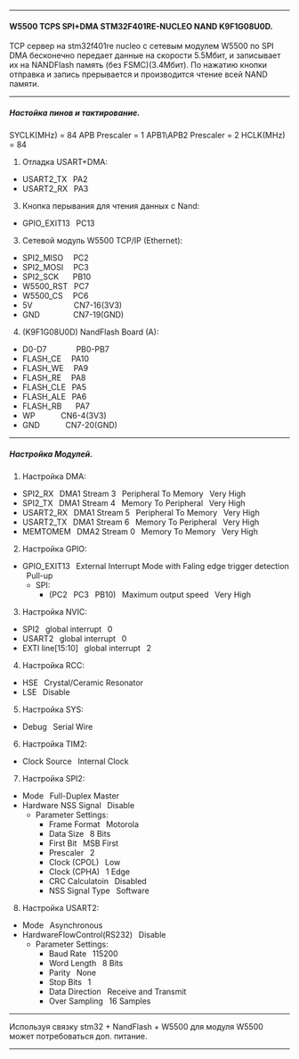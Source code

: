 ***
#### W5500 TCPS SPI+DMA STM32F401RE-NUCLEO NAND K9F1G08U0D.  
TCP сервер на stm32f401re nucleo c сетевым модулем W5500 по SPI DMA бесконечно передает данные на скорости 5.5Мбит, и записывает их на NANDFlash память (без FSMC)(3.4Мбит). По нажатию кнопки отправка и запись прерывается и производится чтение всей NAND памяти.
***
##### Настойка пинов и тактирование.  
SYCLK(MHz) = 84  APB Prescaler = 1  APB1\APB2 Prescaler = 2  HCLK(MHz) = 84  
1. Отладка USART+DMA:  
 - USART2_TX      &ensp;PA2
 - USART2_RX      &ensp;PA3  
3. Кнопка перывания для чтения данных с Nand:
 - GPIO_EXIT13    &ensp;PC13  
3. Сетевой модуль W5500 ТСР/IP (Ethernet):  
 - SPI2_MISO      &ensp;&ensp;PC2  
 - SPI2_MOSI      &ensp;&ensp;PC3  
 - SPI2_SCK       &ensp;&ensp;&ensp;PB10  
 - W5500_RST      &ensp;PC7  
 - W5500_CS       &ensp;&ensp;PC6  
 - 5V             &ensp;&ensp;&ensp;&ensp;&ensp;&ensp;&ensp;&ensp;&ensp;&ensp;CN7-16(3V3)  
 - GND            &ensp;&ensp;&ensp;&ensp;&ensp;&ensp;&ensp;&ensp;CN7-19(GND)  
4. (K9F1G08U0D) NandFlash Board (A):  
 - D0-D7          &ensp;&ensp;&ensp;&ensp;&ensp;&ensp;&ensp;PB0-PB7  
 - FLASH_CE       &ensp;&ensp;PA10  
 - FLASH_WE       &ensp;&ensp;PA9  
 - FLASH_RE       &ensp;&ensp;PA8  
 - FLASH_CLE      &ensp;PA5  
 - FLASH_ALE      &ensp;PA6  
 - FLASH_RB       &ensp;&ensp;&ensp;PA7  
 - WP             &ensp;&ensp;&ensp;&ensp;&ensp;&ensp;CN6-4(3V3)  
 - GND            &ensp;&ensp;&ensp;&ensp;&ensp;&ensp;CN7-20(GND)
***
##### Настройка Модулей.  
1. Настройка DMA:  
 - SPI2_RX    &ensp;DMA1 Stream 3  &ensp;Peripheral To Memory  &ensp;Very High  
 - SPI2_TX    &ensp;DMA1 Stream 4  &ensp;Memory To Peripheral  &ensp;Very High  
 - USART2_RX  &ensp;DMA1 Stream 5  &ensp;Peripheral To Memory  &ensp;Very High  
 - USART2_TX  &ensp;DMA1 Stream 6  &ensp;Memory To Peripheral  &ensp;Very High  
 - MEMTOMEM   &ensp;DMA2 Stream 0  &ensp;Memory To Memory      &ensp;Very High  
2. Настройка GPIO:  
 - GPIO_EXIT13  &ensp;External Interrupt Mode with Faling edge trigger detection  &ensp;Pull-up  
   - SPI:  
     - (PC2 &ensp;PC3 &ensp;PB10) &ensp;Maximum output speed  &ensp;Very High  
3. Настройка NVIC:  
 - SPI2              &ensp;global interrupt  &ensp;0  
 - USART2            &ensp;global interrupt  &ensp;0  
 - EXTI line[15:10]  &ensp;global interrupt  &ensp;2  
4. Настройка RCC:  
 - HSE  &ensp;Crystal/Ceramic Resonator  
 - LSE  &ensp;Disable  
5. Настройка SYS:  
 - Debug  &ensp;Serial Wire  
6. Настройка TIM2:  
 - Clock Source  &ensp;Internal Clock  
7. Настройка SPI2:  
 - Mode                  &ensp;Full-Duplex Master  
 - Hardware NSS Signal   &ensp;Disable  
   - Parameter Settings:  
     - Frame Format      &ensp;Motorola  
     - Data Size         &ensp;8 Bits  
     - First Bit         &ensp;MSB First  
     - Prescaler         &ensp;2  
     - Clock (CPOL)      &ensp;Low  
     - Clock (CPHA)      &ensp;1 Edge  
     - CRC Calculatoin   &ensp;Disabled  
     - NSS Signal Type   &ensp;Software  
8. Настройка USART2:  
 - Mode                        &ensp;Asynchronous  
 - HardwareFlowControl(RS232)  &ensp;Disable  
   - Parameter Settings:  
     - Baud Rate               &ensp;115200  
     - Word Length             &ensp;8 Bits  
     - Parity                  &ensp;None  
     - Stop Bits               &ensp;1  
     - Data Direction          &ensp;Receive and Transmit  
     - Over Sampling           &ensp;16 Samples
***
Используя связку stm32 + NandFlash + W5500 для модуля W5500 может потребоваться доп. питание.  
***
